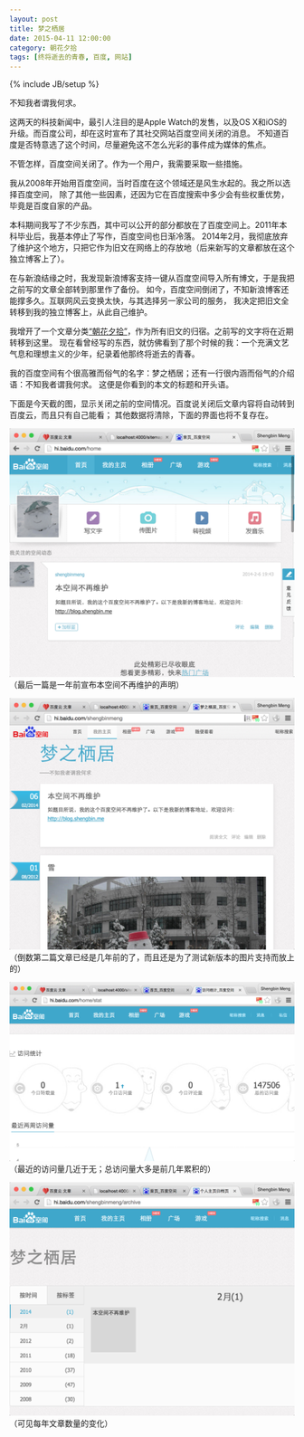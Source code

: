 ```yaml
---
layout: post
title: 梦之栖居
date: 2015-04-11 12:00:00
category: 朝花夕拾
tags: [终将逝去的青春, 百度, 网站]
---
```

{% include JB/setup %}

不知我者谓我何求。

<!--more-->

这两天的科技新闻中，最引人注目的是Apple Watch的发售，以及OS X和iOS的升级。而百度公司，却在这时宣布了其社交网站百度空间关闭的消息。
不知道百度是否特意选了这个时间，尽量避免这不怎么光彩的事件成为媒体的焦点。

不管怎样，百度空间关闭了。作为一个用户，我需要采取一些措施。

我从2008年开始用百度空间，当时百度在这个领域还是风生水起的。我之所以选择百度空间，
除了其他一些因素，还因为它在百度搜索中多少会有些权重优势，毕竟是百度自家的产品。

本科期间我写了不少东西，其中可以公开的部分都放在了百度空间上。2011年本科毕业后，我基本停止了写作，百度空间也日渐冷落。
2014年2月，我彻底放弃了维护这个地方，只把它作为旧文在网络上的存放地（后来新写的文章都放在这个独立博客上了）。

在与新浪结缘之时，我发现新浪博客支持一键从百度空间导入所有博文，于是我把之前写的文章全部转到那里作了备份。
如今，百度空间倒闭了，不知新浪博客还能撑多久。互联网风云变换太快，与其选择另一家公司的服务，
我决定把旧文全转移到我的独立博客上，从此自己维护。

我增开了一个文章分类[“朝花夕拾”](/categories.html#朝花夕拾-ref)，作为所有旧文的归宿。之前写的文字将在近期转移到这里。
现在看曾经写的东西，就仿佛看到了那个时候的我：一个充满文艺气息和理想主义的少年，纪录着他那终将逝去的青春。

我的百度空间有个很高雅而俗气的名字：梦之栖居；还有一行很内涵而俗气的介绍语：不知我者谓我何求。
这便是你看到的本文的标题和开头语。

下面是今天截的图，显示关闭之前的空间情况。百度说关闭后文章内容将自动转到百度云，而且只有自己能看；
其他数据将清除，下面的界面也将不复存在。

![](/images/2015-04-11-baidu-space-home.png)
（最后一篇是一年前宣布本空间不再维护的声明）

![](/images/2015-04-11-baidu-space-main.png)
（倒数第二篇文章已经是几年前的了，而且还是为了测试新版本的图片支持而放上的）

![](/images/2015-04-11-baidu-space-status.png)
（最近的访问量几近于无；总访问量大多是前几年累积的）

![](/images/2015-04-11-baidu-space-archive.png)
（可见每年文章数量的变化）